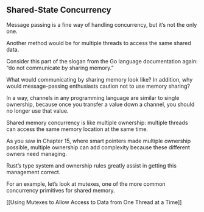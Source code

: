 ## Shared-State Concurrency

Message passing is a fine way of handling concurrency, but it’s not the only one.

Another method would be for multiple threads to access the same shared data.

Consider this part of the slogan from the Go language documentation again: “do not communicate by sharing memory.”

What would communicating by sharing memory look like? In addition, why would message-passing enthusiasts caution not to use memory sharing?

In a way, channels in any programming language are similar to single ownership, because once you transfer a value down a channel, you should no longer use that value.

Shared memory concurrency is like multiple ownership: multiple threads can access the same memory location at the same time.

As you saw in Chapter 15, where smart pointers made multiple ownership possible, multiple ownership can add complexity because these different owners need managing.

Rust’s type system and ownership rules greatly assist in getting this management correct.

For an example, let’s look at mutexes, one of the more common concurrency primitives for shared memory.



[[Using Mutexes to Allow Access to Data from One Thread at a Time]]


